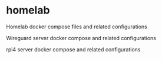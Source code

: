 # homelab
Homelab docker compose files and related configurations

Wireguard server docker compose and related configurations

rpi4 server docker compose and related configurations

